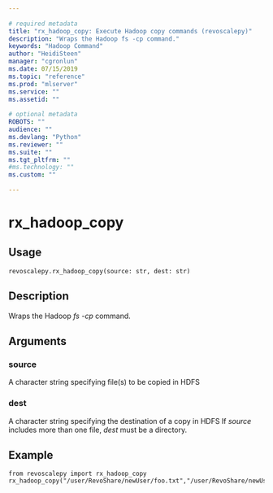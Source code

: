 ```yaml
--- 
 
# required metadata 
title: "rx_hadoop_copy: Execute Hadoop copy commands (revoscalepy)" 
description: "Wraps the Hadoop fs -cp command." 
keywords: "Hadoop Command" 
author: "HeidiSteen" 
manager: "cgronlun" 
ms.date: 07/15/2019
ms.topic: "reference" 
ms.prod: "mlserver" 
ms.service: "" 
ms.assetid: "" 
 
# optional metadata 
ROBOTS: "" 
audience: "" 
ms.devlang: "Python" 
ms.reviewer: "" 
ms.suite: "" 
ms.tgt_pltfrm: "" 
#ms.technology: "" 
ms.custom: "" 
 
---
```


# rx_hadoop_copy


 


## Usage



```
revoscalepy.rx_hadoop_copy(source: str, dest: str)
```





## Description

Wraps the Hadoop *fs -cp* command.


## Arguments


### source

A character string specifying file(s) to be copied in HDFS


### dest

A character string specifying the destination of a copy in HDFS
If *source* includes more than one file, *dest* must be a directory.


## Example



```
from revoscalepy import rx_hadoop_copy
rx_hadoop_copy("/user/RevoShare/newUser/foo.txt","/user/RevoShare/newUser/bar.txt")
```

